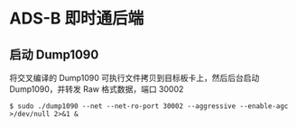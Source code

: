 # ADS-B 即时通后端

## 启动 Dump1090

将交叉编译的 Dump1090 可执行文件拷贝到目标板卡上，然后后台启动 Dump1090，并转发 Raw 格式数据，端口 30002
```shell
$ sudo ./dump1090 --net --net-ro-port 30002 --aggressive --enable-agc >/dev/null 2>&1 &
```
